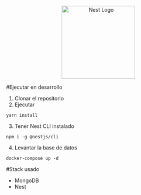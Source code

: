 <p align="center">
  <a href="http://nestjs.com/" target="blank"><img src="https://nestjs.com/img/logo-small.svg" width="200" alt="Nest Logo" /></a>
</p>

#Ejecutar en desarrollo
1. Clonar el repositorio
2. Ejecutar 
```
yarn install
```
3. Tener Nest CLI instalado
```
npm i -g @nestjs/cli
```

4. Levantar la base de datos 
```
docker-compose up -d
```

#Stack usado
* MongoDB
* Nest